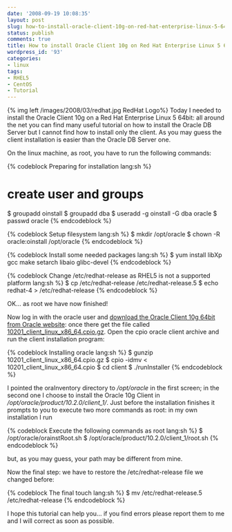 ```yaml
---
date: '2008-09-19 10:08:35'
layout: post
slug: how-to-install-oracle-client-10g-on-red-hat-enterprise-linux-5-64bit
status: publish
comments: true
title: How to install Oracle Client 10g on Red Hat Enterprise Linux 5 64bit
wordpress_id: '93'
categories:
- linux
tags:
- RHEL5
- CentOS
- Tutorial
---
```


{% img left /images/2008/03/redhat.jpg RedHat Logo%} Today I needed to install the Oracle Client 10g on a Red Hat Enterprise Linux 5 64bit: all around the net you can find many useful tutorial on how to install the Oracle DB Server but I cannot find how to install only the client. As you may guess the client installation is easier than the Oracle DB Server one.

On the linux machine, as root, you have to run the following commands:

{% codeblock Preparing for installation lang:sh %}
# create user and groups
$ groupadd oinstall
$ groupadd dba
$ useradd -g oinstall -G dba oracle
$ passwd oracle
{% endcodeblock %}




{% codeblock Setup filesystem lang:sh %}
$ mkdir /opt/oracle
$ chown -R oracle:oinstall /opt/oracle
{% endcodeblock %}

{% codeblock Install some needed packages lang:sh %}
$ yum install libXp gcc make setarch libaio glibc-devel
{% endcodeblock %}

{% codeblock Change /etc/redhat-release as RHEL5 is not a supported platform lang:sh %}
$ cp /etc/redhat-release /etc/redhat-release.5
$ echo redhat-4 > /etc/redhat-release
{% endcodeblock %}

OK... as root we have now finished!

Now log in with the oracle user and [download the Oracle Client 10g 64bit from Oracle website](http://www.oracle.com/technology/software/products/database/oracle10g/htdocs/10201linx8664soft.html): once there get the file called [10201_client_linux_x86_64.cpio.gz](http://download.oracle.com/otn/linux/oracle10g/10201/10201_client_linux_x86_64.cpio.gz). Open the cpio oracle client archive and run the client installation program:

{% codeblock Installing oracle lang:sh %}
$ gunzip 10201_client_linux_x86_64.cpio.gz
$ cpio -idmv < 10201_client_linux_x86_64.cpio
$ cd client
$ ./runInstaller
{% endcodeblock %}

I pointed the oraInventory directory to */opt/oracle* in the first screen; in the second one I choose to install the Oracle 10g Client in */opt/oracle/product/10.2.0/client_1/*. Just before the installation finishes it prompts to you to execute two more commands as root: in my own installation I run

{% codeblock Execute the following commands as root lang:sh %}
$ /opt/oracle/orainstRoot.sh
$ /opt/oracle/product/10.2.0/client_1/root.sh
{% endcodeblock %}

but, as you may guess, your path may be different from mine.

Now the final step: we have to restore the /etc/redhat-release file we changed before:

{% codeblock The final touch lang:sh %}
$ mv /etc/redhat-release.5 /etc/redhat-release
{% endcodeblock %}

I hope this tutorial can help you... if you find errors please report them to me and I will correct as soon as possible.
